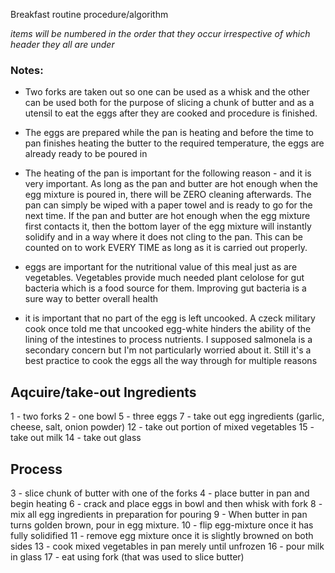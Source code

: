 
Breakfast routine procedure/algorithm

*items will be numbered in the order that they occur irrespective of which header they all are under*


### Notes:

- Two forks are taken out so one can be used as a whisk and the other can be used both for the purpose of slicing a chunk of butter and as a utensil to eat the eggs after they are cooked and procedure is finished.

- The eggs are prepared while the pan is heating and before the time to pan finishes heating the butter to the required temperature, the eggs are already ready to be poured in

- The heating of the pan is important for the following reason - and it is very important. As long as the pan and butter are hot enough when the egg mixture is poured in, there will be ZERO cleaning afterwards. The pan can simply be wiped with a paper towel and is ready to go for the next time. If the pan and butter are hot enough when the egg mixture first contacts it, then the bottom layer of the egg mixture will instantly solidify and in a way where it does not cling to the pan. This can be counted on to work EVERY TIME as long as it is carried out properly.

- eggs are important for the nutritional value of this meal just as are vegetables. Vegetables provide much needed plant celolose for gut bacteria which is a food source for them. Improving gut bacteria is a sure way to better overall health

- it is important that no part of the egg is left uncooked. A czeck military cook once told me that uncooked egg-white hinders the ability of the lining of the intestines to process nutrients. I supposed salmonela is a secondary concern but I'm not particularly worried about it. Still it's a best practice to cook the eggs all the way through for multiple reasons


## Aqcuire/take-out Ingredients
1 - two forks
2 - one bowl
5 - three eggs
7 - take out egg ingredients (garlic, cheese, salt, onion powder)
12 - take out portion of mixed vegetables
15 - take out milk
14 - take out glass

## Process
3 - slice chunk of butter with one of the forks
4 - place butter in pan and begin heating
6 -  crack and place eggs in bowl and then whisk with fork
8 - mix all egg ingredients in preparation for pouring
9 - When butter in pan turns golden brown, pour in egg mixture.
10 - flip egg-mixture once it has fully solidified
11 - remove egg mixture once it is slightly browned on both sides
13 - cook mixed vegetables in pan merely until unfrozen
16 - pour milk in glass
17 - eat using fork (that was used to slice butter)
